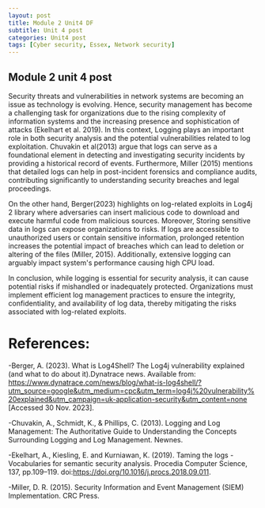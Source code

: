 ```yaml
---
layout: post
title: Module 2 Unit4 DF
subtitle: Unit 4 post
categories: Unit4 post
tags: [Cyber security, Essex, Network security]
---
```


## Module 2 unit 4 post

Security threats and vulnerabilities in network systems are becoming an issue as technology is evolving. Hence, security management has become a challenging task for organizations due to the rising complexity of information systems and the increasing presence and sophistication of attacks (Ekelhart et al. 2019). In this context, Logging plays an important role in both security analysis and the potential vulnerabilities related to log exploitation.  Chuvakin et al(2013) argue that logs can serve as a foundational element in detecting and investigating security incidents by providing a historical record of events. Furthermore, Miller (2015) mentions that detailed logs can help in post-incident forensics and compliance audits, contributing significantly to understanding security breaches and legal proceedings.

On the other hand, Berger(2023) highlights on log-related exploits in Log4j 2 library where adversaries can insert malicious code to download and execute harmful code from malicious sources. Moreover, Storing sensitive data in logs can expose organizations to risks. If logs are accessible to unauthorized users or contain sensitive information, prolonged retention increases the potential impact of breaches which can lead to deletion or altering of the files (Miller, 2015). Additionally, extensive logging can arguably impact system's performance causing high CPU load.

In conclusion, while logging is essential for security analysis, it can cause potential risks if mishandled or inadequately protected. Organizations must implement efficient log management practices to ensure the integrity, confidentiality, and availability of log data, thereby mitigating the risks associated with log-related exploits.




# References:

-Berger, A. (2023). What is Log4Shell? The Log4j vulnerability explained (and what to do about it).Dynatrace news. Available from: https://www.dynatrace.com/news/blog/what-is-log4shell/?utm_source=google&utm_medium=cpc&utm_term=log4j%20vulnerability%20explained&utm_campaign=uk-application-security&utm_content=none [Accessed 30 Nov. 2023].

-Chuvakin, A., Schmidt, K., & Phillips, C. (2013). Logging and Log Management: The Authoritative Guide to Understanding the Concepts Surrounding Logging and Log Management. Newnes.

-Ekelhart, A., Kiesling, E. and Kurniawan, K. (2019). Taming the logs - Vocabularies for semantic security analysis. Procedia Computer Science, 137, pp.109–119. doi:https://doi.org/10.1016/j.procs.2018.09.011.

-Miller, D. R. (2015). Security Information and Event Management (SIEM) Implementation. CRC Press.
